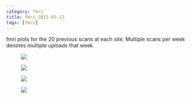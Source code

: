 ```yaml
---
category: fmri
title: fmri 2015-03-12
tags: [fmri]
---
```

fmri plots for the 20 previous scans at each site. Multiple scans per week denotes multiple uploads that week.
<figure>
    <a href="{{ production_url }}/spins/assets/images/fmri/15-03-12_fMRI_QC.png"><img src="{{ production_url }}/spins/assets/images/fmri/15-03-12_fMRI_QC.png"></a>
</figure>

<figure>
    <a href="{{ production_url }}/spins/assets/images/fmri/15-03-12_fMRI_QC_CMH.png"><img src="{{ production_url }}/spins/assets/images/fmri/15-03-12_fMRI_QC_CMH.png"></a>
</figure>

<figure>
    <a href="{{ production_url }}/spins/assets/images/fmri/15-03-12_fMRI_QC_MRC.png"><img src="{{ production_url }}/spins/assets/images/fmri/15-03-12_fMRI_QC_MRC.png"></a>
</figure>

<figure>
    <a href="{{ production_url }}/spins/assets/images/fmri/15-03-12_fMRI_QC_ZHH.png"><img src="{{ production_url }}/spins/assets/images/fmri/15-03-12_fMRI_QC_ZHH.png"></a>
</figure>

